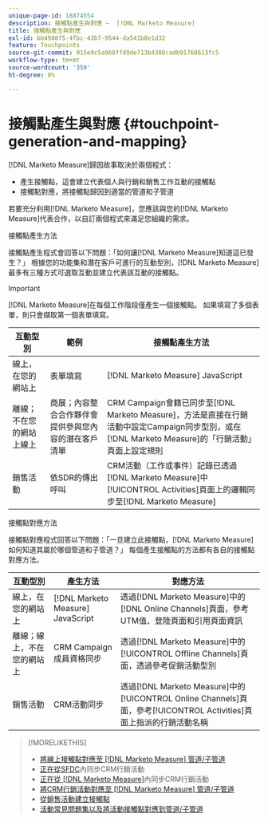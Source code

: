 ```yaml
---
unique-page-id: 18874554
description: 接觸點產生與對應 —  [!DNL Marketo Measure]
title: 接觸點產生與對應
exl-id: bb4988f5-4fbc-43b7-9544-da541b8e1d32
feature: Touchpoints
source-git-commit: 915e9c5a968ffd9de713b4308cadb91768613fc5
workflow-type: tm+mt
source-wordcount: '359'
ht-degree: 0%

---
```


# 接觸點產生與對應 {#touchpoint-generation-and-mapping}

[!DNL Marketo Measure]歸因故事取決於兩個程式：

* 產生接觸點，這會建立代表個人與行銷和銷售工作互動的接觸點
* 接觸點對應，將接觸點歸因到適當的管道和子管道

若要充分利用[!DNL Marketo Measure]，您應該與您的[!DNL Marketo Measure]代表合作，以自訂兩個程式來滿足您組織的需求。

接觸點產生方法

接觸點產生程式會回答以下問題：「如何讓[!DNL Marketo Measure]知道這已發生？」 根據您的功能集和潛在客戶可進行的互動型別，[!DNL Marketo Measure]最多有三種方式可選取互動並建立代表該互動的接觸點。

>[!IMPORTANT]
>
>[!DNL Marketo Measure]在每個工作階段僅產生一個接觸點。 如果填寫了多個表單，則只會擷取第一個表單填寫。

| **互動型別** | **範例** | **接觸點產生方法** |
|---|---|---|
| 線上，在您的網站上 | 表單填寫 | [!DNL Marketo Measure] JavaScript |
| 離線；不在您的網站上線上 | 商展；內容整合合作夥伴會提供參與您內容的潛在客戶清單 | CRM Campaign會籍已同步至[!DNL Marketo Measure]，方法是直接在行銷活動中設定Campaign同步型別，或在[!DNL Marketo Measure]的「行銷活動」頁面上設定規則 |
| 銷售活動 | 依SDR的傳出呼叫 | CRM活動（工作或事件）記錄已透過[!DNL Marketo Measure]中[!UICONTROL Activities]頁面上的邏輯同步至[!DNL Marketo Measure] |

接觸點對應方法

接觸點對應程式回答以下問題：「一旦建立此接觸點，[!DNL Marketo Measure]如何知道其屬於哪個管道和子管道？」 每個產生接觸點的方法都有各自的接觸點對應方法。

| **互動型別** | **產生方法** | **對應方法** |
|---|---|---|
| 線上，在您的網站上 | [!DNL Marketo Measure] JavaScript | 透過[!DNL Marketo Measure]中的[!DNL Online Channels]頁面，參考UTM值、登陸頁面和引用頁面資訊 |
| 離線；線上，不在您的網站上 | CRM Campaign成員資格同步 | 透過[!DNL Marketo Measure]中的[!UICONTROL Offline Channels]頁面，透過參考促銷活動型別 |
| 銷售活動 | CRM活動同步 | 透過[!DNL Marketo Measure]中的[!UICONTROL Online Channels]頁面，參考[!UICONTROL Activities]頁面上指派的行銷活動名稱 |

>[!MORELIKETHIS]
>
>* [將線上接觸點對應至 [!DNL Marketo Measure] 管道/子管道](/help/channel-tracking-and-setup/online-channels/online-custom-channel-setup.md)
>* [正在從SFDC](/help/channel-tracking-and-setup/offline-channels/legacy-processes/syncing-offline-campaigns.md)內同步CRM行銷活動
>* [正在從 [!DNL Marketo Measure]](/help/channel-tracking-and-setup/offline-channels/custom-campaign-sync.md)內同步CRM行銷活動
>* [將CRM行銷活動對應至 [!DNL Marketo Measure] 管道/子管道](/help/channel-tracking-and-setup/offline-channels/offline-custom-channel-setup.md)
>* [從銷售活動建立接觸點](/help/advanced-marketo-measure-features/activities-attribution/salesforce-activities-attribution.md)
>* [活動常見問題集以及將活動接觸點對應到管道/子管道](/help/advanced-marketo-measure-features/activities-attribution/activities-attribution-faq.md)

